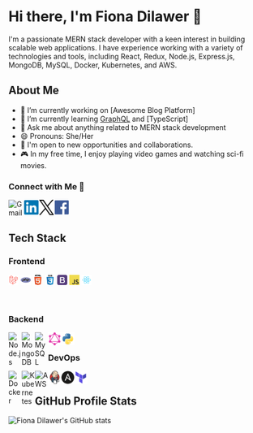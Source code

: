 # Hi there, I'm Fiona Dilawer 👋

I'm a passionate MERN stack developer with a keen interest in building scalable web applications. I have experience working with a variety of technologies and tools, including React, Redux, Node.js, Express.js, MongoDB, MySQL, Docker, Kubernetes, and AWS.

## About Me

- 🔭 I’m currently working on [Awesome Blog Platform]
- 🌱 I’m currently learning [GraphQL] and [TypeScript]
- 💬 Ask me about anything related to MERN stack development
- 😄 Pronouns: She/Her
- 💼 I'm open to new opportunities and collaborations.
- 🎮 In my free time, I enjoy playing video games and watching sci-fi movies.

### Connect with Me 🤝

[<img align="left" alt="Gmail" width="30px" src="https://img.icons8.com/fluent/48/000000/gmail.png" />][email]
[<img align="left" alt="LinkedIn" width="30px" src="https://raw.githubusercontent.com/devicons/devicon/master/icons/linkedin/linkedin-original.svg" />][linkedin]
[<img align="left" alt="Twitter" width="30px" src="https://raw.githubusercontent.com/devicons/devicon/master/icons/twitter/twitter-original.svg" />][twitter]
[<img align="left" alt="Facebook" width="30px" src="https://raw.githubusercontent.com/devicons/devicon/master/icons/facebook/facebook-original.svg" />][facebook]

<br />
<br />

<!-- Links to your social media accounts -->
[github]: https://github.com/fionadilawer/
[linkedin]: https://www.linkedin.com/in/fionadilawer/
[twitter]: https://twitter.com/fionadilawer
[instagram]: https://www.instagram.com/fionadilawer/
[facebook]: https://www.facebook.com/fionadilawer/
[email]: mailto:fionadilawer@example.com

## Tech Stack

### Frontend
<code><img height="20" src="https://raw.githubusercontent.com/github/explore/80688e429a7d4ef2fca1e82350fe8e3517d3494d/topics/laravel/laravel.png"></code>
<code><img height="20" src="https://raw.githubusercontent.com/github/explore/80688e429a7d4ef2fca1e82350fe8e3517d3494d/topics/php/php.png"></code>
<code><img height="20" src="https://raw.githubusercontent.com/github/explore/80688e429a7d4ef2fca1e82350fe8e3517d3494d/topics/html/html.png"></code>
<code><img height="20" src="https://raw.githubusercontent.com/github/explore/80688e429a7d4ef2fca1e82350fe8e3517d3494d/topics/css/css.png"></code>
<code><img height="20" src="https://raw.githubusercontent.com/github/explore/80688e429a7d4ef2fca1e82350fe8e3517d3494d/topics/bootstrap/bootstrap.png"></code>
<code><img height="20" src="https://raw.githubusercontent.com/github/explore/80688e429a7d4ef2fca1e82350fe8e3517d3494d/topics/javascript/javascript.png"></code>
<code><img height="20" src="https://raw.githubusercontent.com/github/explore/80688e429a7d4ef2fca1e82350fe8e3517d3494d/topics/react/react.png"></code>

<br />

### Backend

[<img align="left" alt="Node.js" width="26px" src="https://raw.githubusercontent.com/rahulbanerjee26/githubAboutMeGenerator/main/icons/nodejs.svg" />][nodejs]
[<img align="left" alt="MongoDB" width="26px" src="https://raw.githubusercontent.com/rahulbanerjee26/githubAboutMeGenerator/main/icons/mongodb.svg" />][mongodb]
[<img align="left" alt="MySQL" width="26px" src="https://raw.githubusercontent.com/rahulbanerjee26/githubAboutMeGenerator/main/icons/mysql.svg" />][mysql]
[<img align="left" alt="GraphQL" width="26px" src="https://raw.githubusercontent.com/devicons/devicon/master/icons/graphql/graphql-plain.svg" />][graphql]
[<img align="left" alt="Python" width="26px" src="https://raw.githubusercontent.com/devicons/devicon/master/icons/python/python-original.svg" />][python]

<br />

### DevOps

[<img align="left" alt="Docker" width="26px" src="https://raw.githubusercontent.com/rahulbanerjee26/githubAboutMeGenerator/main/icons/docker.svg" />][docker]
[<img align="left" alt="Kubernetes" width="26px" src="https://raw.githubusercontent.com/rahulbanerjee26/githubAboutMeGenerator/main/icons/kubernetes.svg" />][kubernetes]
[<img align="left" alt="AWS" width="26px" src="https://raw.githubusercontent.com/rahulbanerjee26/githubAboutMeGenerator/main/icons/aws.svg" />][aws]
[<img align="left" alt="Jenkins" width="26px" src="https://raw.githubusercontent.com/devicons/devicon/master/icons/jenkins/jenkins-original.svg" />][jenkins]
[<img align="left" alt="Ansible" width="26px" src="https://raw.githubusercontent.com/devicons/devicon/master/icons/ansible/ansible-original.svg" />][ansible]
[<img align="left" alt="Terraform" width="26px" src="https://raw.githubusercontent.com/devicons/devicon/master/icons/terraform/terraform-original.svg" />][terraform]

<br />

## GitHub Profile Stats

![Fiona Dilawer's GitHub stats](https://github-readme-stats.vercel.app/api?username=fionadilawer&show_icons=true&theme=radical)

[linkedin]: https://www.linkedin.com/in/fionadilawer/
[twitter]: https://twitter.com/fionadilawer
[email]: mailto:fionadilawer@example.com
[website]: https://fionadilawer.com
[react]: https://reactjs.org/
[redux]: https://redux.js.org/
[html]: https://developer.mozilla.org/en-US/docs/Web/HTML
[css]: https://developer.mozilla.org/en-US/docs/Web/CSS
[javascript]: https://developer.mozilla.org/en-US/docs/Web/JavaScript
[nodejs]: https://nodejs.org/
[express]: https://expressjs.com/
[mongodb]: https://www.mongodb.com/
[mysql]: https://www.mysql.com/
[graphql]: https://graphql.org/
[python]: https://www.python.org/
[docker]: https://www.docker.com/
[kubernetes]: https://kubernetes.io/
[aws]: https://aws.amazon.com/
[jenkins]: https://www.jenkins.io/
[ansible]: https://www.ansible.com/
[terraform]: https://www.terraform.io/
